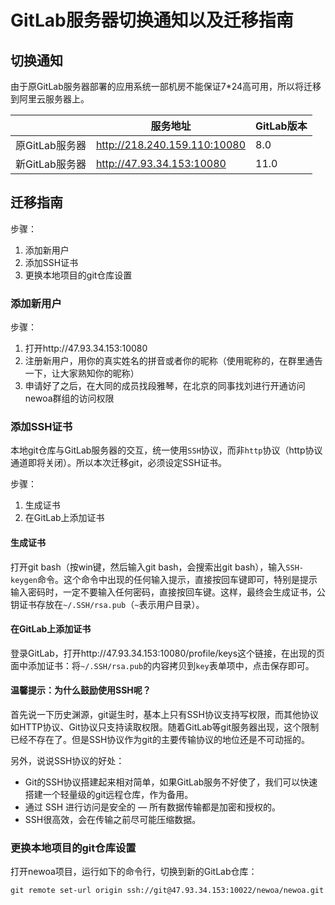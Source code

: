 # GitLab服务器切换通知以及迁移指南

## 切换通知

由于原GitLab服务器部署的应用系统一部机房不能保证7*24高可用，所以将迁移到阿里云服务器上。

|                | 服务地址                     | GitLab版本 |
| -------------- | ---------------------------- | ---------- |
| 原GitLab服务器 | http://218.240.159.110:10080 | 8.0        |
| 新GitLab服务器 | http://47.93.34.153:10080    | 11.0       |

## 迁移指南

步骤：

1. 添加新用户
2. 添加SSH证书
3. 更换本地项目的git仓库设置

### 添加新用户

步骤：

1. 打开http://47.93.34.153:10080
2. 注册新用户，用你的真实姓名的拼音或者你的昵称（使用昵称的，在群里通告一下，让大家熟知你的昵称）
3. 申请好了之后，在大同的成员找段雅琴，在北京的同事找刘进行开通访问newoa群组的访问权限

### 添加SSH证书

本地git仓库与GitLab服务器的交互，统一使用`SSH`协议，而非`http`协议（http协议通道即将关闭）。所以本次迁移git，必须设定SSH证书。

步骤：

1. 生成证书
2. 在GitLab上添加证书

#### 生成证书

打开git bash（按win键，然后输入git bash，会搜索出git bash），输入`SSH-keygen`命令。这个命令中出现的任何输入提示，直接按回车键即可，特别是提示输入密码时，一定不要输入任何密码，直接按回车键。这样，最终会生成证书，公钥证书存放在`~/.SSH/rsa.pub`（`~`表示用户目录）。

#### 在GitLab上添加证书

登录GitLab，打开http://47.93.34.153:10080/profile/keys这个链接，在出现的页面中添加证书：将`~/.SSH/rsa.pub`的内容拷贝到`key`表单项中，点击保存即可。

#### 温馨提示：为什么鼓励使用SSH呢？

首先说一下历史渊源，git诞生时，基本上只有SSH协议支持写权限，而其他协议如HTTP协议、Git协议只支持读取权限。随着GitLab等git服务器出现，这个限制已经不存在了。但是SSH协议作为git的主要传输协议的地位还是不可动摇的。

另外，说说SSH协议的好处：

* Git的SSH协议搭建起来相对简单，如果GitLab服务不好使了，我们可以快速搭建一个轻量级的git远程仓库，作为备用。
* 通过 SSH 进行访问是安全的 — 所有数据传输都是加密和授权的。
* SSH很高效，会在传输之前尽可能压缩数据。

### 更换本地项目的git仓库设置

打开newoa项目，运行如下的命令行，切换到新的GitLab仓库：

```shell
git remote set-url origin ssh://git@47.93.34.153:10022/newoa/newoa.git
```

